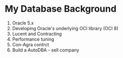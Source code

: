 




<style>
.pagebreak { page-break-before: always; }
.half { height: 200px; }
</style>



# My Database Background

1. Oracle 5.x
2. Developing Oracle's underlying  OCI library (OCI 8)
3. Lucent and Contracting
4. Performance tuning
5. Con-Agra contrct
6. Build a AutoDBA - sell company







